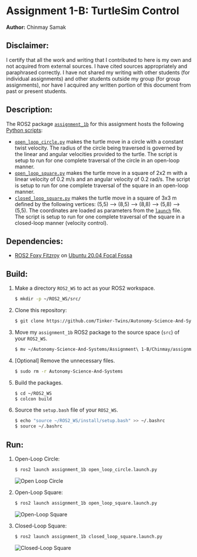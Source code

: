 # Assignment 1-B: TurtleSim Control
**Author:** Chinmay Samak

## Disclaimer:
I certify that all the work and writing that I contributed to here is my own and not acquired from external sources. I have cited sources appropriately and paraphrased correctly. I have not shared my writing with other students (for individual assignments) and other students outside my group (for group assignments), nor have I acquired any written portion of this document from past or present students.

## Description:
The ROS2 package [`assignment_1b`](https://github.com/Tinker-Twins/Autonomy-Science-And-Systems/tree/main/Assignment%201-B/Chinmay/assignment_1b) for this assignment hosts the following [Python scripts](https://github.com/Tinker-Twins/Autonomy-Science-And-Systems/tree/main/Assignment%201-B/Chinmay/assignment_1b/assignment_1b):
- [`open_loop_circle.py`](https://github.com/Tinker-Twins/Autonomy-Science-And-Systems/blob/main/Assignment%201-B/Chinmay/assignment_1b/assignment_1b/open_loop_circle.py) makes the turtle move in a circle with a constant twist velocity. The radius of the circle being traversed is governed by the linear and angular velocities provided to the turtle. The script is setup to run for one complete traversal of the circle in an open-loop manner.
- [`open_loop_square.py`](https://github.com/Tinker-Twins/Autonomy-Science-And-Systems/blob/main/Assignment%201-B/Chinmay/assignment_1b/assignment_1b/open_loop_square.py) makes the turtle move in a square of 2x2 m with a linear velocity of 0.2 m/s and an angular velocity of 0.2 rad/s. The script is setup to run for one complete traversal of the square in an open-loop manner.
- [`closed_loop_square.py`](https://github.com/Tinker-Twins/Autonomy-Science-And-Systems/blob/main/Assignment%201-B/Chinmay/assignment_1b/assignment_1b/closed_loop_square.py) makes the turtle move in a square of 3x3 m defined by the following vertices: (5,5) --> (8,5) --> (8,8) --> (5,8) --> (5,5). The coordinates are loaded as parameters from the [`launch`](https://github.com/Tinker-Twins/Autonomy-Science-And-Systems/blob/main/Assignment%201-B/Chinmay/assignment_1b/launch/closed_loop_square.launch.py) file. The script is setup to run for one complete traversal of the square in a closed-loop manner (velocity control).

## Dependencies:
- [ROS2 Foxy Fitzroy](https://docs.ros.org/en/foxy/Installation/Alternatives/Ubuntu-Development-Setup.html) on [Ubuntu 20.04 Focal Fossa](https://releases.ubuntu.com/focal/)

## Build:

1. Make a directory `ROS2_WS` to act as your ROS2 workspace.
    ```bash
    $ mkdir -p ~/ROS2_WS/src/
    ```
2. Clone this repository:
    ```bash
    $ git clone https://github.com/Tinker-Twins/Autonomy-Science-And-Systems.git
    ```
3. Move my `assignment_1b` ROS2 package to the source space (`src`) of your `ROS2_WS`.
    ```bash
    $ mv ~/Autonomy-Science-And-Systems/Assignment\ 1-B/Chinmay/assignment_1b/ ~/ROS2_WS/src/
    ```
4. [Optional] Remove the unnecessary files.
    ```bash
    $ sudo rm -r Autonomy-Science-And-Systems
    ```
5. Build the packages.
    ```bash
    $ cd ~/ROS2_WS
    $ colcon build
    ```
6. Source the `setup.bash` file of your `ROS2_WS`.
    ```bash
    $ echo "source ~/ROS2_WS/install/setup.bash" >> ~/.bashrc
    $ source ~/.bashrc
    ```

## Run:
1. Open-Loop Circle:
    ```bash
    $ ros2 launch assignment_1b open_loop_circle.launch.py
    ```
    ![Open Loop Circle](media/open_loop_circle.gif)

2. Open-Loop Square:
    ```bash
    $ ros2 launch assignment_1b open_loop_square.launch.py
    ```
    ![Open-Loop Square](media/open_loop_square.gif)
    
3. Closed-Loop Square:
    ```bash
    $ ros2 launch assignment_1b closed_loop_square.launch.py
    ```
    ![Closed-Loop Square](media/closed_loop_square.gif)
